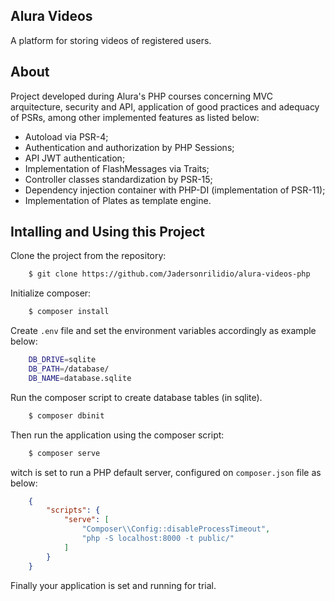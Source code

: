 ## Alura Videos

A platform for storing videos of registered users.


## About

Project developed during Alura's PHP courses concerning MVC arquitecture, security and API, application of good practices and adequacy of PSRs, among other implemented features as listed below:

 - Autoload via PSR-4;
 - Authentication and authorization by PHP Sessions;
 - API JWT authentication;
 - Implementation of FlashMessages via Traits;
 - Controller classes standardization by PSR-15;
 - Dependency injection container with PHP-DI (implementation of PSR-11);
 - Implementation of Plates as template engine.


## Intalling and Using this Project

Clone the project from the repository:

```bash
    $ git clone https://github.com/Jadersonrilidio/alura-videos-php
```

Initialize composer:

```bash
    $ composer install
```

Create `.env` file and set the environment variables accordingly as example below:

```bash
    DB_DRIVE=sqlite
    DB_PATH=/database/
    DB_NAME=database.sqlite
```

Run the composer script to create database tables (in sqlite).

```bash
    $ composer dbinit
```

Then run the application using the composer script:

```bash
    $ composer serve
```

witch is set to run a PHP default server, configured on `composer.json` file as below:

```json
    {
        "scripts": {
            "serve": [
                "Composer\\Config::disableProcessTimeout",
                "php -S localhost:8000 -t public/"
            ]
        }
    }
```

Finally your application is set and running for trial.
